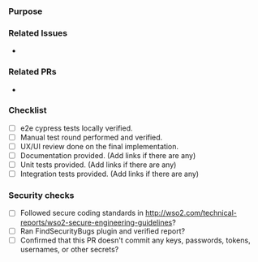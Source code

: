 ### Purpose
<!-- Describe the problem, feature, improvement or the change introduces by the PR briefly. Add screenshots/GIFs if UI/UX changes are introduced. -->

### Related Issues
- 

### Related PRs
- 

### Checklist
- [ ] e2e cypress tests locally verified.
- [ ] Manual test round performed and verified.
- [ ] UX/UI review done on the final implementation.
- [ ] Documentation provided. (Add links if there are any)
- [ ] Unit tests provided. (Add links if there are any)
- [ ] Integration tests provided. (Add links if there are any)

### Security checks
- [ ] Followed secure coding standards in http://wso2.com/technical-reports/wso2-secure-engineering-guidelines?
- [ ] Ran FindSecurityBugs plugin and verified report?
- [ ] Confirmed that this PR doesn't commit any keys, passwords, tokens, usernames, or other secrets?